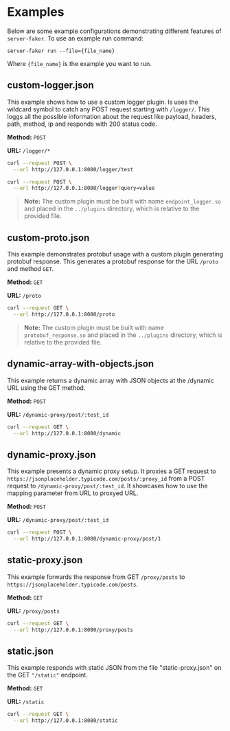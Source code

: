 # Examples

Below are some example configurations demonstrating different features of `server-faker`.
To use an example run command:
```
server-faker run --file={file_name}
```
Where `{file_name}` is the example you want to run.

## custom-logger.json

This example shows how to use a custom logger plugin. Is uses the wildcard symbol to catch any POST request starting with `/logger/`. 
This loggs all the possible information about the request like payload, headers, path, method, ip and responds with 200 status code. 

**Method:** `POST`

**URL:** `/logger/*`

```sh
curl --request POST \
  --url http://127.0.0.1:8080/logger/test

curl --request POST \
  --url http://127.0.0.1:8080/logger?query=value
```

> **Note:** The custom plugin must be built with name `endpoint_logger.so` and placed in the `../plugins` directory, which is relative to the provided file.


## custom-proto.json

This example demonstrates protobuf usage with a custom plugin generating protobuf response.
This generates a protobuf response for the URL `/proto` and method `GET`. 

**Method:** `GET`

**URL:** `/proto`

```sh
curl --request GET \
  --url http://127.0.0.1:8080/proto
```

> **Note:** The custom plugin must be built with name `protobuf_response.so` and placed in the `../plugins` directory, which is relative to the provided file.

## dynamic-array-with-objects.json

This example returns a dynamic array with JSON objects at the /dynamic URL using the GET method.

**Method:** `POST`

**URL:** `/dynamic-proxy/post/:test_id`

```sh
curl --request GET \
  --url http://127.0.0.1:8080/dynamic
```

## dynamic-proxy.json

This example presents a dynamic proxy setup. 
It proxies a GET request to `https://jsonplaceholder.typicode.com/posts/:proxy_id` from a POST request to `/dynamic-proxy/post/:test_id`.
It showcases how to use the mapping parameter from URL to proxyed URL.

**Method:** `POST`

**URL:** `/dynamic-proxy/post/:test_id`

```sh
curl --request POST \
  --url http://127.0.0.1:8080/dynamic-proxy/post/1 
```

## static-proxy.json

This example forwards the response from GET `/proxy/posts` to `https://jsonplaceholder.typicode.com/posts`.

**Method:** `GET`

**URL:** `/proxy/posts`

```sh
curl --request GET \
  --url http://127.0.0.1:8080/proxy/posts 
```

## static.json

This example responds with static JSON from the file "static-proxy.json" on the GET `"/static"` endpoint.

**Method:** `GET`

**URL:** `/static`

```sh
curl --request GET \
  --url http://127.0.0.1:8080/static
``` 